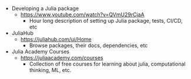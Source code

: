 - Developing a Julia package
  - https://www.youtube.com/watch?v=QVmU29rCjaA
    - Hour long description of setting up Julia package, tests, CI/CD, etc
- JuliaHub
  - https://juliahub.com/ui/Home
    - Browse packages, their docs, dependencies, etc
- Julia Academy Courses
  - https://juliaacademy.com/courses
    - Collection of free courses for learning about julia, computational thinking, ML, etc.
